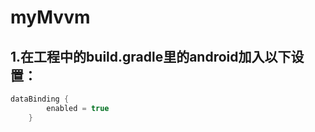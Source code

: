 # myMvvm
## 1.在工程中的build.gradle里的android加入以下设置： 
```java
dataBinding {
        enabled = true
    }
